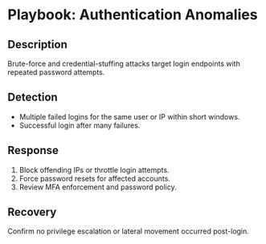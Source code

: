 # Playbook: Authentication Anomalies
## Description
Brute-force and credential-stuffing attacks target login endpoints with repeated password attempts.

## Detection
- Multiple failed logins for the same user or IP within short windows.
- Successful login after many failures.

## Response
1. Block offending IPs or throttle login attempts.
2. Force password resets for affected accounts.
3. Review MFA enforcement and password policy.

## Recovery
Confirm no privilege escalation or lateral movement occurred post-login.
